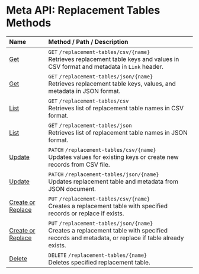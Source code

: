 # Meta API: Replacement Tables Methods

| **Name** | **Method** / **Path** / **Description** |
|:---|:---|
| [Get](get.md) | `GET` `/replacement-tables/csv/{name}` <br>Retrieves replacement table keys and values in CSV format and metadata in `Link` header. |
| [Get](get.md) | `GET` `/replacement-tables/json/{name}`<br>Retrieves replacement table keys, values, and metadata in JSON format. |
| [List](list.md) | `GET` `/replacement-tables/csv` <br>Retrieves list of replacement table names in CSV format. |
| [List](list.md) | `GET` `/replacement-tables/json` <br> Retrieves list of replacement table names in JSON format. |
| [Update](update.md) | `PATCH` `/replacement-tables/csv/{name}`<br>Updates values for existing keys or create new records from CSV file. |
| [Update](update.md) | `PATCH` `/replacement-tables/json/{name}` <br>Updates replacement table and metadata from JSON document. |
| [Create or Replace](create-or-replace.md) | `PUT` `/replacement-tables/csv/{name}` <br>Creates a replacement table with specified records or replace if exists. |
| [Create or Replace](create-or-replace.md) | `PUT` `/replacement-tables/json/{name}` <br>Creates a replacement table with specified records and metadata, or replace if table already exists. |
| [Delete](delete.md) | `DELETE` `/replacement-tables/{name}` <br>Deletes specified replacement table. |